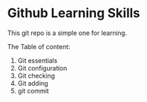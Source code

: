 Github Learning Skills
=====================

This git repo is a simple one for learning. 


The Table of content:

  1. Git essentials
  2. Git configuration
  3. Git checking
  4. Git adding
  5. git commit
